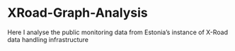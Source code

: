 # XRoad-Graph-Analysis

Here I analyse the public monitoring data from Estonia’s instance of X-Road data handling infrastructure

